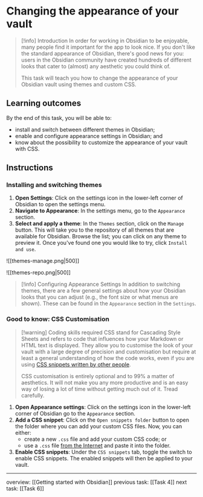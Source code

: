 # Changing the appearance of your vault
> [!info] Introduction
> In order for working in Obsidian to be enjoyable, many people find it important for the app to look nice. If you don't like the standard appearance of Obsidian, there's good news for you: users in the Obsidian community have created hundreds of different looks that cater to (almost) any aesthetic you could think of.
> 
> This task will teach you how to change the appearance of your Obsidian vault using themes and custom CSS.

## Learning outcomes
By the end of this task, you will be able to:
- install and switch between different themes in Obsidian;
- enable and configure appearance settings in Obsidian; and
- know about the possibility to customize the appearance of your vault with CSS.

## Instructions
### Installing and switching themes
1. **Open Settings**: Click on the settings icon in the lower-left corner of Obsidian to open the settings menu.
2. **Navigate to Appearance**: In the settings menu, go to the `Appearance` section.
3. **Select and apply a theme**: In the `Themes` section, click on the `Manage` button. This will take you to the repository of all themes that are available for Obsidian. Browse the list; you can click on any theme to preview it. Once you've found one you would like to try, click `Install and use`.

![[themes-manage.png|500]]

![[themes-repo.png|500]]

> [!info] Configuring Appearance Settings
> In addition to switching themes, there are a few general settings about how your Obsidian looks that you can adjust (e.g., the font size or what menus are shown). These can be found in the `Appearance` section in the `Settings`. 

### Good to know: CSS Customisation
> [!warning] Coding skills required
> CSS stand for Cascading Style Sheets and refers to code that influences how your Markdown or HTML text is displayed. They allow you to customise the look of your vault with a large degree of precision and customisation but require at least a general understanding of how the code works, even if you are using [CSS snippets written by other people](https://github.com/r-u-s-h-i-k-e-s-h/Obsidian-CSS-Snippets/tree/Collection). 
> 
> CSS customisation is entirely optional and to 99% a matter of aesthetics. It will not make you any more productive and is an easy way of losing a lot of time without getting much out of it. Tread carefully.

1. **Open Appearance settings**: Click on the settings icon in the lower-left corner of Obsidian go to the `Appearance` section.
2. **Add a CSS snippet**: Click on the `Open snippets folder` button to open the folder where you can add your custom CSS files. Now, you can either:
	- create a new `.css` file and add your custom CSS code; or
	- use a `.css` file [from the Internet](https://github.com/r-u-s-h-i-k-e-s-h/Obsidian-CSS-Snippets/tree/Collection) and paste it into the folder.
3. **Enable CSS snippets**: Under the `CSS snippets` tab, toggle the switch to enable CSS snippets. The enabled snippets will then be applied to your vault.

---
overview: [[Getting started with Obsidian]]
previous task: [[Task 4]]
next task: [[Task 6]]
